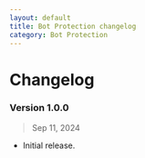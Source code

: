 ```yaml
---
layout: default
title: Bot Protection changelog
category: Bot Protection
---
```


# Changelog

### Version 1.0.0

> Sep 11, 2024

 -  Initial release.
